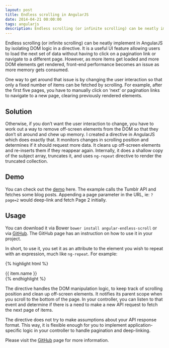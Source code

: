 ```yaml
---
layout: post
title: Endless scrolling in AngularJS
date: 2014-04-21 00:00:00
tags: angularjs
description: Endless scrolling (or infinite scrolling) can be neatly implement in AngularJS by isolating DOM logic in a directive. It is a useful UI feature allowing users to load the next set of data without having to click on a pagination link or navigate to a different page. However, as more items get loaded and more DOM elements get rendered, front-end performance becomes an issue as more memory gets consumed.
---
```


Endless scrolling (or infinite scrolling) can be neatly implement in AngularJS by isolating DOM logic in a directive. It is a useful UI feature allowing users to load the next set of data without having to click on a pagination link or navigate to a different page. However, as more items get loaded and more DOM elements get rendered, front-end performance becomes an issue as more memory gets consumed.

One way to get around that issue is by changing the user interaction so that only a fixed number of items can be fetched by scrolling. For example, after the first five pages, you have to manually click on ‘next’ or pagination links to navigate to a new page, clearing previously rendered elements.

## Solution

Otherwise, if you don’t want the user interaction to change, you have to work out a way to remove off-screen elements from the DOM so that they don’t sit around and chew up memory. I created a directive in AngularJS which does exactly that. It monitors changes in scrolling position and determines if it should request more data. It cleans up off-screen elements and re-inserts them if they reappear again. Internally, it does a shallow copy of the subject array, truncates it, and uses `ng-repeat` directive to render the truncated collection.

## Demo

You can check out the [demo](/demos/angular/endless-scroll) here. The example calls the Tumblr API and fetches some blog posts. Appending a page parameter in the URL, ie: `?page=2` would deep-link and fetch Page 2 initially.

## Usage

You can download it via Bower `bower install angular-endless-scroll` or via [GitHub](https://github.com/davidchin/angular-endless-scroll). The GitHub page has an instruction on how to use it in your project.

In short, to use it, you set it as an attribute to the element you wish to repeat with an expression, much like `ng-repeat`. For example:

{% highlight html %}
<div class="container">
  <div endless-scroll="item in items">
    {{ item.name }}
  </div>
</div>
{% endhighlight %}

The directive handles the DOM manipulation logic, to keep track of scrolling position and clean up off-screen elements. It notifies its parent scope when you scroll to the bottom of the page. In your controller, you can listen to that event and determine if there is a need to make a new API request to fetch the next page of items.

The directive does not try to make assumptions about your API response format. This way, it is flexible enough for you to implement application-specific logic in your controller to handle pagination and deep-linking. 

Please visit the [GitHub](https://github.com/davidchin/angular-endless-scroll) page for more information. 
